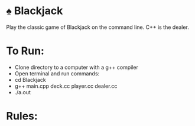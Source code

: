 # :spades: Blackjack
Play the classic game of Blackjack on the command line. C++ is the dealer.

# To Run:
- Clone directory to a computer with a g++ compiler
- Open terminal and run commands:
- cd Blackjack
- g++ main.cpp deck.cc player.cc dealer.cc
- ./a.out

# Rules:

